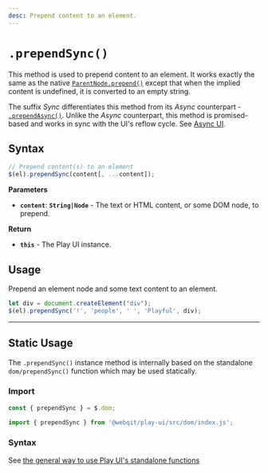 ```yaml
---
desc: Prepend content to an element.
---
```

# `.prependSync()`

This method is used to prepend content to an element. It works exactly the same as the native [`ParentNode.prepend()`](https://developer.mozilla.org/en-US/docs/Web/API/ParentNode/prepend) except that when the implied content is undefined, it is converted to an empty string.

The suffix *Sync* differentiates this method from its *Async* counterpart - [`.prependAsync()`](../prependasync). Unlike the *Async* counterpart, this method is promised-based and works in sync with the UI's reflow cycle. See [Async UI](../../overview#meet-async-ui).

## Syntax

```js
// Prepend content(s) to an element
$(el).prependSync(content[, ...content]);
```

**Parameters**

+ **`content`**: **`String|Node`** - The text or HTML content, or some DOM node, to prepend.

**Return**

+ **`this`** - The Play UI instance.

## Usage

Prepend an element node and some text content to an element.

```js
let div = document.createElement("div");
$(el).prependSync('!', 'people', ' ', 'Playful', div);
```

------

## Static Usage

The `.prependSync()` instance method is internally based on the standalone `dom/prependSync()` function which may be used statically.

### Import

```js
const { prependSync } = $.dom;
```
```js
import { prependSync } from '@webqit/play-ui/src/dom/index.js';
```

### Syntax

See [the general way to use Play UI's standalone functions](../../../overview#use-as-descrete-utilities)